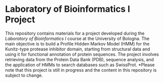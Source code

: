 # Laboratory of Bioinformatics I Project

This repository contains materials for a project developed during the *Laboratory of Bioinformatics I* course at the University of Bologna. The main objective is to build a Profile Hidden Markov Model (HMM) for the Kunitz-type protease inhibitor domain, starting from structural data and using it for functional annotation of protein sequences. The project involves retrieving data from the Protein Data Bank (PDB), sequence analysis, and the application of HMMs to search databases such as SwissProt. 
*Please note that this project is still in progress and the content in this repository is subject to change.
